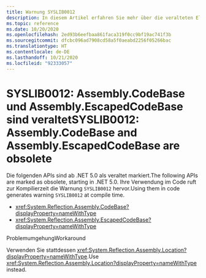 ```yaml
---
title: Warnung SYSLIB0012
description: In diesem Artikel erfahren Sie mehr über die veralteten Elemente, die zur Kompilierzeit die Warnung SYSLIB0012 generieren.
ms.topic: reference
ms.date: 10/20/2020
ms.openlocfilehash: 2ed93b6eefbaa861faca319f0cc9bf19ac741f3b
ms.sourcegitcommit: dfcbc096ad7908cd58a5f0aeabd2256f05266bac
ms.translationtype: HT
ms.contentlocale: de-DE
ms.lasthandoff: 10/21/2020
ms.locfileid: "92333057"
---
```

# <a name="syslib0012-assemblycodebase-and-assemblyescapedcodebase-are-obsolete"></a><span data-ttu-id="144e8-103">SYSLIB0012: Assembly.CodeBase und Assembly.EscapedCodeBase sind veraltet</span><span class="sxs-lookup"><span data-stu-id="144e8-103">SYSLIB0012: Assembly.CodeBase and Assembly.EscapedCodeBase are obsolete</span></span>

<span data-ttu-id="144e8-104">Die folgenden APIs sind ab .NET 5.0 als veraltet markiert.</span><span class="sxs-lookup"><span data-stu-id="144e8-104">The following APIs are marked as obsolete, starting in .NET 5.0.</span></span> <span data-ttu-id="144e8-105">Ihre Verwendung im Code ruft zur Kompilierzeit die Warnung `SYSLIB0012` hervor.</span><span class="sxs-lookup"><span data-stu-id="144e8-105">Using them in code generates warning `SYSLIB0012` at compile time.</span></span>

- <xref:System.Reflection.Assembly.CodeBase?displayProperty=nameWithType>
- <xref:System.Reflection.Assembly.EscapedCodeBase?displayProperty=nameWithType>

<span data-ttu-id="144e8-106">Problemumgehung</span><span class="sxs-lookup"><span data-stu-id="144e8-106">Workaround</span></span>

<span data-ttu-id="144e8-107">Verwenden Sie stattdessen <xref:System.Reflection.Assembly.Location?displayProperty=nameWithType>.</span><span class="sxs-lookup"><span data-stu-id="144e8-107">Use <xref:System.Reflection.Assembly.Location?displayProperty=nameWithType> instead.</span></span>
